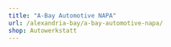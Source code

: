```yaml
---
title: "A-Bay Automotive NAPA"
url: /alexandria-bay/a-bay-automotive-napa/
shop: Autowerkstatt
---
```

